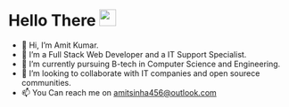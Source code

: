 # Hello There <img src="https://raw.githubusercontent.com/MartinHeinz/MartinHeinz/master/wave.gif" width="30px">
- 👋 Hi, I’m Amit Kumar.
- 👀 I’m a Full Stack Web Developer and a IT Support Specialist.
- 🌱 I’m currently pursuing B-tech in Computer Science and Engineering.
- 💞️ I’m looking to collaborate with IT companies and open sourece communities.
- 📫 You Can reach me on amitsinha456@outlook.com

<!---
amitsinha07/amitsinha07 is a ✨ special ✨ repository because its `README.md` (this file) appears on your GitHub profile.
You can click the Preview link to take a look at your changes.
--->
